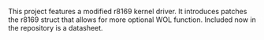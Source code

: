 This project features a modified r8169 kernel driver. It introduces patches the r8169 struct that allows for more optional WOL function. Included now in the repository is a datasheet. 
